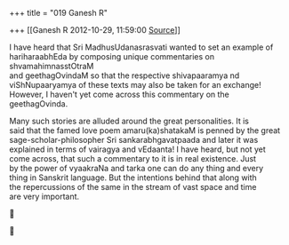 +++
title = "019 Ganesh R"

+++
[[Ganesh R	2012-10-29, 11:59:00 [Source](https://groups.google.com/g/bvparishat/c/9SHaNwvK0ZY)]]



I have heard that Sri MadhusUdanasrasvati wanted to set an example of  
hariharaabhEda by composing unique commentaries on shvamahimnasstOtraM  
and geethagOvindaM so that the respective shivapaaramya nd  
viShNupaaryamya of these texts may also be taken for an exchange!  
However, I haven't yet come across this commentary on the  
geethagOvinda.  
  
Many such stories are alluded around the great personalities. It is  
said that the famed love poem amaru(ka)shatakaM is penned by the great  
sage-scholar-philosopher Sri sankarabhgavatpaada and later it was  
explained in terms of vairagya and vEdaanta! I have heard, but not yet  
come across, that such a commentary to it is in real existence. Just  
by the power of vyaakraNa and tarka one can do any thing and every  
thing in Sanskrit language. But the intentions behind that along with  
the repercussions of the same in the stream of vast space and time  
are very important.  





